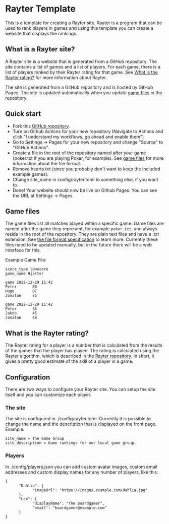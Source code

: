 # Rayter Template
This is a template for creating a Rayter site. Rayter is a program that can be used to rank players in games and using this template you can create a website that displays the rankings.

## What is a Rayter site?

A Rayter site is a website that is generated from a GitHub repository. The site contains a list of games and a list of players. For each game, there is a list of players ranked by their Rayter rating for that game. See [What is the Rayter rating?](#what-is-rayter) for more information about Rayter.

The site is generated from a GitHub repository and is hosted by GitHub Pages. The site is updated automatically when you update [game files](#game-files) in the repository.

## Quick start
* Fork this [GitHub repository](https://github.com/rayter-org/rayter-template).
* Turn on Github Actions for your new repository (Navigate to Actions and click "I understand my workflows, go ahead and enable them")
* Go to Settings -> Pages for your new repository and change "Source" to "GitHub Actions".
* Create a file in the root of the repository named after your game (poker.txt if you are playing Poker, for example). See [game files](#game-files) for more information about the file format.
* Remove hearts.txt (since you probably don't want to keep the included example games).
* Change site_name in config/rayter.toml to something else, if you want to.
* Done! Your website should now be live on Github Pages. You can see the URL at Settings -> Pages.

## Game files
The game files list all matches played within a specific game. Game files are named after the game they represent, for example `poker.txt`, and always reside in the root of the repository. They are plain text files and have a .txt extension. See [the file format specification](https://github.com/peterjaric/rayter/blob/master/README.md) to learn more. Currently these files need to be updated manually, but in the future there will be a web interface for this.

Example Game File:

```
score_type lowscore
game_name Hjärter

game 2022-12-29 11:42
Peter		80
Hugo        87
Jonatan     75

game 2022-12-29 11:42
Peter		45
Jakob       45
Jonatan     48
```

## What is the Rayter rating?
The Rayter rating for a player is a number that is calculated from the results of the games that the player has played. The rating is calculated using the Rayter algorithm, which is described in the [Rayter repository](https://github.com/peterjaric/rayter?tab=readme-ov-file#rayter-algorithm). In short, it gives a pretty good estimate of the skill of a player in a game.

## Configuration
There are two ways to configure your Rayter site. You can setup the site itself and you can customize each player.

### The site
The site is configured in ./config/rayter.toml. Currently it is possible to change the name and the description that is displayed on the front page. Example:

```
site_name = The Game Group
site_description = Game rankings for our local game group.
```

### Players
In ./config/players.json you can add custom avatar images, custom email addresses and custom display names for any number of players, like this:

```
{
      "Dahlia": {
            "imageUrl": "https://images.example.com/dahlia.jpg"
      },
      "Lee": {
            "displayName": "The Boardgamer",
            "email": "boardgamer@example.com"
      }
}
```
